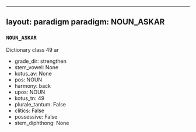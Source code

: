 
---
layout: paradigm
paradigm: NOUN_ASKAR
---
### ` NOUN_ASKAR `

Dictionary class 49 ar
* grade_dir: strengthen
* stem_vowel: None
* kotus_av: None
* pos: NOUN
* harmony: back
* upos: NOUN
* kotus_tn: 49
* plurale_tantum: False
* clitics: False
* possessive: False
* stem_diphthong: None
